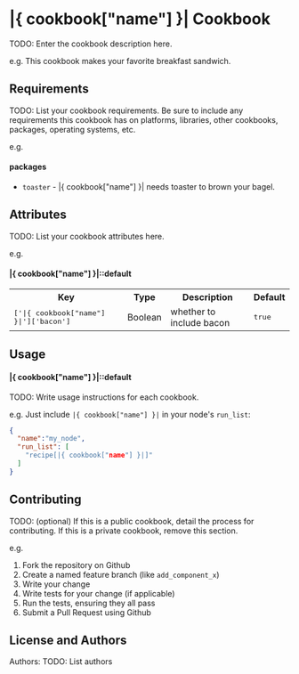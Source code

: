 |{ cookbook["name"] }| Cookbook
==================
TODO: Enter the cookbook description here.

e.g.
This cookbook makes your favorite breakfast sandwich.

Requirements
------------
TODO: List your cookbook requirements. Be sure to include any requirements this cookbook has on platforms, libraries, other cookbooks, packages, operating systems, etc.

e.g.
#### packages
- `toaster` - |{ cookbook["name"] }| needs toaster to brown your bagel.

Attributes
----------
TODO: List your cookbook attributes here.

e.g.
#### |{ cookbook["name"] }|::default
<table>
  <tr>
    <th>Key</th>
    <th>Type</th>
    <th>Description</th>
    <th>Default</th>
  </tr>
  <tr>
    <td><tt>['|{ cookbook["name"] }|']['bacon']</tt></td>
    <td>Boolean</td>
    <td>whether to include bacon</td>
    <td><tt>true</tt></td>
  </tr>
</table>

Usage
-----
#### |{ cookbook["name"] }|::default
TODO: Write usage instructions for each cookbook.

e.g.
Just include `|{ cookbook["name"] }|` in your node's `run_list`:

```json
{
  "name":"my_node",
  "run_list": [
    "recipe[|{ cookbook["name"] }|]"
  ]
}
```

Contributing
------------
TODO: (optional) If this is a public cookbook, detail the process for contributing. If this is a private cookbook, remove this section.

e.g.
1. Fork the repository on Github
2. Create a named feature branch (like `add_component_x`)
3. Write your change
4. Write tests for your change (if applicable)
5. Run the tests, ensuring they all pass
6. Submit a Pull Request using Github

License and Authors
-------------------
Authors: TODO: List authors
